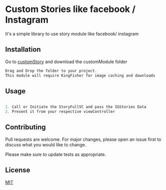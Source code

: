 # Custom Stories like facebook / Instagram

It's a simple library to use story module like facebook/ instagram
## Installation

Go to  [customStory](https:github.com/dipcse07) and download the customModule folder

```bash
Drag and Drop the folder to your project. 
This module will require KingFisher for image caching and downloads
```

## Usage

```Swift

1. Call or Initiate the StoryFullVC and pass the IGStories Data
2. Present it from your respective viewController

```

## Contributing
Pull requests are welcome. For major changes, please open an issue first to discuss what you would like to change.

Please make sure to update tests as appropriate.

## License
[MIT](https://choosealicense.com/licenses/mit/)
